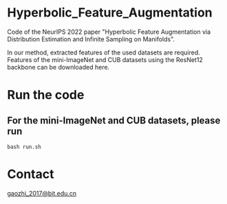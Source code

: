 # Hyperbolic_Feature_Augmentation
Code of the NeurIPS 2022 paper "Hyperbolic Feature Augmentation via Distribution Estimation and Infinite Sampling on Manifolds".

In our method, extracted features of the used datasets are required. Features of the mini-ImageNet and CUB datasets using the ResNet12 backbone can be downloaded here.



# Run the code

For the mini-ImageNet and CUB datasets, please run
-------
```
bash run.sh 
```

# Contact
gaozhi_2017@bit.edu.cn
